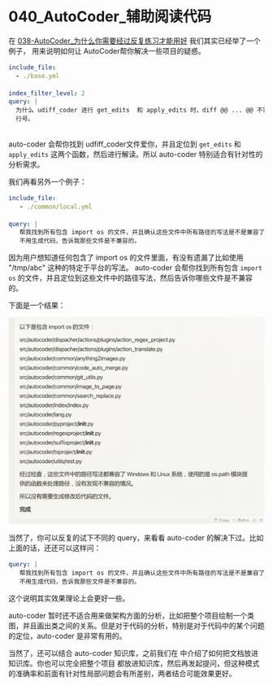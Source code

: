 # 040_AutoCoder_辅助阅读代码

在 [038-AutoCoder_为什么你需要经过反复练习才能用好](./038-AutoCoder_为什么你需要经过反复练习才能用好.md) 我们其实已经举了一个例子，
用来说明如何让 AutoCoder帮你解决一些项目的疑惑。

```yaml
include_file:
  - ./base.yml

index_filter_level: 2
query: |
  为什么 udiff_coder 进行 get_edits  和 apply_edits 时，diff @@ ... @@ 不需要包括
  行号。
  
```

auto-coder 会帮你找到 udfiff_coder文件爱你，并且定位到 `get_edits` 和 `apply_edits` 这两个函数，然后进行解读。所以 auto-coder 特别适合有针对性的分析需求。

我们再看另外一个例子：

```yaml 
include_file: 
   - ./common/local.yml

query: |   
   帮我找到所有包含 import os 的文件，并且确认这些文件中所有路径的写法是不是兼容了 windows 和 linux。
   不用生成代码，告诉我那些文件是不兼容的。
```

因为用户想知道任何包含了 import os 的文件里面，有没有遗漏了比如使用  "/tmp/abc" 这种的特定于平台的写法。 auto-coder 会帮你找到所有包含 `import os` 的文件，并且定位到这些文件中的路径写法，然后告诉你哪些文件是不兼容的。

下面是一个结果：

![](../images/040-01.png)

当然了，你可以反复的试下不同的 query，来看看 auto-coder 的解决下过。比如上面的话，还还可以这样问：

```yaml
query: |   
   帮我找到所有包含 import os 的文件，并且确认这些文件中所有路径的写法是不是兼容了 windows 和 linux。比如里面如果有 /tmp/abc 这种写法，就是不兼容的的，因为 windows 下面是 \tmp\abc，代码里面应该使用 os.path.join 来处理或者 pathlib 处理。
   不用生成代码，告诉我那些文件是不兼容的。
```

这个说明其实效果理论上会更好一些。

auto-coder 暂时还不适合用来做架构方面的分析，比如把整个项目绘制一个类图，并且画出类之间的关系。但是对于代码的分析，特别是对于代码中的某个问题的定位，auto-coder 是非常有用的。

当然了，还可以结合 auto-coder 知识库，之前我们在 [](./000-AutoCoder_准备旅程.md) 中介绍了如何把文档放进知识库。你也可以完全把整个项目
都放进知识库，然后再发起提问，但这种模式的准确率和前面有针对性局部问题会有所差别，两者结合可能效果更好。
  


